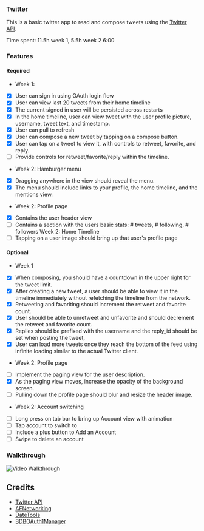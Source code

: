 ### Twitter

This is a basic twitter app to read and compose tweets using the [Twitter API](https://apps.twitter.com/).

Time spent: 11.5h week 1, 5.5h week 2 6:00

### Features

#### Required

* Week 1:
 - [x] User can sign in using OAuth login flow
 - [x] User can view last 20 tweets from their home timeline
 - [x] The current signed in user will be persisted across restarts
 - [x] In the home timeline, user can view tweet with the user profile picture, username, tweet text, and timestamp. 
 - [x] User can pull to refresh
 - [x] User can compose a new tweet by tapping on a compose button.
 - [x] User can tap on a tweet to view it, with controls to retweet, favorite, and reply.
 - [ ] Provide controls for retweet/favorite/reply within the timeline.
* Week 2: Hamburger menu
 - [x] Dragging anywhere in the view should reveal the menu.
 - [x] The menu should include links to your profile, the home timeline, and the mentions view.
* Week 2: Profile page
 - [x] Contains the user header view
 - [ ] Contains a section with the users basic stats: # tweets, # following, # followers
Week 2: Home Timeline
 - [ ] Tapping on a user image should bring up that user's profile page

#### Optional

* Week 1
 - [x] When composing, you should have a countdown in the upper right for the tweet limit.
 - [x] After creating a new tweet, a user should be able to view it in the timeline immediately without refetching the timeline from the network.
 - [x] Retweeting and favoriting should increment the retweet and favorite count.
 - [x] User should be able to unretweet and unfavorite and should decrement the retweet and favorite count.
 - [x] Replies should be prefixed with the username and the reply_id should be set when posting the tweet,
 - [x] User can load more tweets once they reach the bottom of the feed using infinite loading similar to the actual Twitter client.
* Week 2: Profile page
 - [ ] Implement the paging view for the user description.
 - [x] As the paging view moves, increase the opacity of the background screen.
 - [ ] Pulling down the profile page should blur and resize the header image.
* Week 2: Account switching
 - [ ] Long press on tab bar to bring up Account view with animation
 - [ ] Tap account to switch to
 - [ ] Include a plus button to Add an Account
 - [ ] Swipe to delete an account

### Walkthrough
![Video Walkthrough](http://i.imgur.com/fdB7qE4.gif)

Credits
---------
* [Twitter API](https://apps.twitter.com/)
* [AFNetworking](https://github.com/AFNetworking/AFNetworking)
* [DateTools](https://github.com/MatthewYork/DateTools)
* [BDBOAuth1Manager](https://github.com/bdbergeron/BDBOAuth1Manager)